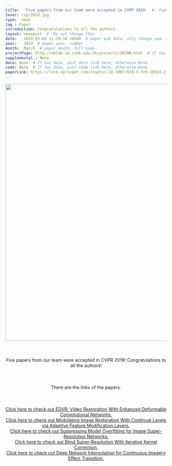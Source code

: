 ```yaml
---
title:  'Five papers from our team were accepted in CVPR 2019'  #  Paper title, covered by ''
teser: cvpr2019.jpg
type:  news
tag : Paper
introduction: Congratulations to all the authors
layout: newspost  #  Do not change this
date:   2019-03-01 11:59:59 +0800  # paper pub data, only change year and month according to this format
year:   2019  # paper year, number
month:  March  # paper month, full name
projectPage: http://mmlab.ie.cuhk.edu.hk/projects/SRCNN.html  # If has project page, link here, otherwise None
supplemental : None
data: None  # If has data, post data link here, otherwise None
code: None  # If has data, post code link here, otherwise None
paperLink: https://link.springer.com/chapter/10.1007/978-3-319-10593-2_13  # post paper pdf link here
---
```


<center><img src="http://xpixel.group/images/news/cvpr2019.jpg" width = "800" height = "auto"  /></center>

&nbsp;
&nbsp;
<center>
<p style="font-size:20px;width:100%;text-align:left" >

Five papers from our team were accepted in CVPR 2019! Congratulations to all the authors!

</p>
</center>
&nbsp;

<center>
<p style="font-size:20px;width:100%;text-align:left" >

There are the links of the papers.

</p>
</center>
&nbsp;


<center>
<p style="font-size:20px;width:100%;text-align:left" >

<a href="http://xpixel.group/2019/06/24/EDVR-Video-Restoration-With-Enhanced-Deformable-Convolutional-Networks.html"><font class="text-primary">Click here to check out EDVR: Video Restoration With Enhanced Deformable Convolutional Networks.</font></a>
<br>
<a href="http://xpixel.group/2019/06/23/Modulating-Image-Restoration-With-Continual-Levels-via-Adaptive-Feature-Modification-Layers.html"><font class="text-primary">Click here to check out Modulating Image Restoration With Continual Levels via Adaptive Feature Modification Layers.</font></a>
<br>
<a href="http://xpixel.group/2019/06/22/Suppressing-Model-Overfitting-for-Image-Super-Resolution-Networks.html"><font class="text-primary">Click here to check out Suppressing Model Overfitting for Image Super-Resolution Networks.</font></a>
<br>
<a href="http://xpixel.group/2019/06/20/Blind-Super-Resolution-With-Iterative-Kernel-Correction.html"><font class="text-primary">Click here to check out Blind Super-Resolution With Iterative Kernel Correction.</font></a>
<br>
<a href="http://xpixel.group/2019/06/19/Deep-Network-Interpolation-for-Continuous-Imagery-Effect-Transition.html"><font class="text-primary">Click here to check out Deep Network Interpolation for Continuous Imagery Effect Transition.</font></a>

</p>

</center>
